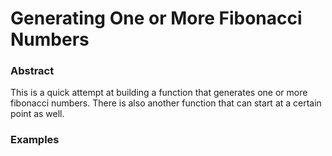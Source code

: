 # Generating One or More Fibonacci Numbers

### Abstract

This is a quick attempt at building a function that generates one or more fibonacci numbers. There is also another
function that can start at a certain point as well.


### Examples 